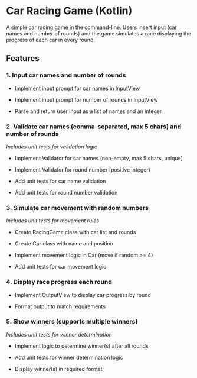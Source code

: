 # Car Racing Game (Kotlin)

A simple car racing game in the command-line. Users insert input (car names and number of rounds) and the game simulates a race displaying the progress of each car in every round.

## Features


### 1. Input car names and number of rounds

- Implement input prompt for car names in InputView

- Implement input prompt for number of rounds in InputView

- Parse and return user input as a list of names and an integer


### 2. Validate car names (comma-separated, max 5 chars) and number of rounds 
_Includes unit tests for validation logic_

- Implement Validator for car names (non-empty, max 5 chars, unique)

- Implement Validator for round number (positive integer)

- Add unit tests for car name validation

- Add unit tests for round number validation

### 3. Simulate car movement with random numbers
   _Includes unit tests for movement rules_

- Create RacingGame class with car list and rounds

- Create Car class with name and position

- Implement movement logic in Car (move if random >= 4)

- Add unit tests for car movement logic

### 4. Display race progress each round

- Implement OutputView to display car progress by round

- Format output to match requirements

### 5. Show winners (supports multiple winners)
   _Includes unit tests for winner determination_

- Implement logic to determine winner(s) after all rounds

- Add unit tests for winner determination logic

- Display winner(s) in required format
